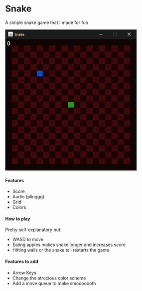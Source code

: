 # Snake

A simple snake game that I made for fun

![screenshot](screenshots/game.png)

#### Features

* Score
* Audio (plinggg)
* Grid
* Colors

#### How to play

Pretty self-explanatory but: 
* WASD to move
* Eating apples makes snake longer and increases score
* Hitting walls or the snake tail restarts the game 

#### Features to add

* Arrow Keys
* Change the atrocious color scheme
* Add a move queue to make smooooooth
